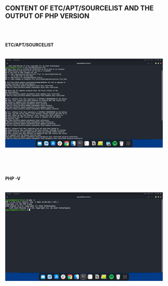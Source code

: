 ## CONTENT OF ETC/APT/SOURCELIST AND THE OUTPUT OF PHP VERSION

<br>
<br>

#### ETC/APT/SOURCELIST
<br>
<img src="./screenshots/sourcelist.png">

<br>
<br>
<br>
<br>
<br>


#### PHP -V
<br>
<img src="./screenshots/php-v.png">

